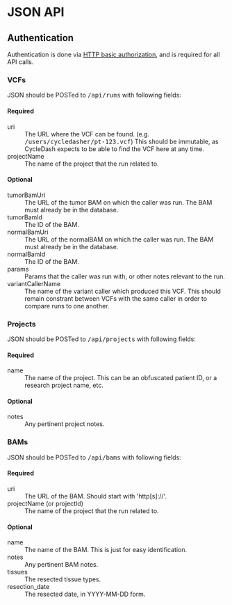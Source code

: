# JSON API

## Authentication

Authentication is done via
[HTTP basic authorization](https://en.wikipedia.org/wiki/Basic_access_authentication),
and is required for all API calls.

### VCFs

JSON should be POSTed to <tt>/api/runs</tt> with following fields:

#### Required

<dl class="dl-horizontal">
  <dt>uri</dt>
  <dd>
    The URL where the VCF can be found.
    (e.g. <tt>/users/cycledasher/pt-123.vcf</tt>)
    This should be immutable, as CycleDash expects
    to be able to find the VCF here at any time.
  </dd>
  <dt>projectName</dt>
  <dd>
    The name of the project that the run related to.
  </dd>
</dl>

#### Optional

<dl class="dl-horizontal">
  <dt>tumorBamUri</dt>
  <dd>The URL of the tumor BAM on which the caller was run. The BAM must already be in the database.</dd>
   <dt>tumorBamId</dt>
  <dd>The ID of the BAM.</dd>
   <dt>normalBamUri</dt>
  <dd>The URL of the normalBAM on which the caller was run. The BAM must already be in the database.</dd>
   <dt>normalBamId</dt>
  <dd>The ID of the BAM.</dd>
   <dt>params</dt>
  <dd>Params that the caller was run with, or other notes relevant to the run.</dd>
   <dt>variantCallerName</dt>
  <dd>
    The name of the variant caller which produced this VCF. This
    should remain constrant between VCFs with the same caller in
    order to compare runs to one another.
  </dd>
</dl>


### Projects

JSON should be POSTed to <tt>/api/projects</tt> with following fields:

#### Required

<dl class="dl-horizontal">
  <dt>name</dt>
  <dd>
    The name of the project. This can be an obfuscated patient ID, or a research project name, etc.
  </dd>
</dl>

#### Optional

<dl class="dl-horizontal">
  <dt>notes</dt>
  <dd>Any pertinent project notes.</dd>
</dl>

### BAMs

JSON should be POSTed to <tt>/api/bams</tt> with following fields:

#### Required

<dl class="dl-horizontal">
  <dt>uri</dt>
  <dd>The URL of the BAM. Should start with 'http[s]://'.</dd>
  <dt>projectName (or projectId)</dt>
  <dd>
    The name of the project that the run related to.
  </dd>
</dl>

#### Optional

<dl class="dl-horizontal">
  <dt>name</dt>
  <dd>
    The name of the BAM. This is just for easy identification.
  </dd>
  <dt>notes</dt>
  <dd>Any pertinent BAM notes.</dd>
  <dt>tissues</dt>
  <dd>The resected tissue types.</dd>
  <dt>resection_date</dt>
  <dd>The resected date, in YYYY-MM-DD form.</dd>
</dl>

